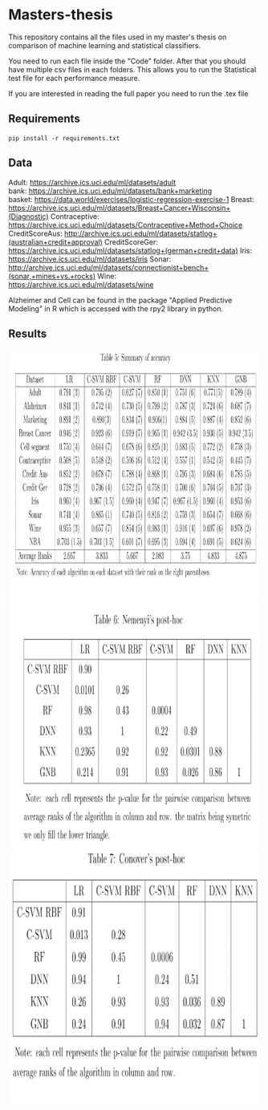 # Masters-thesis
This repository contains all the files used in my master's thesis on comparison of machine learning and statistical classifiers.

You need to run each file inside the "Code" folder. After that you should have multiple csv files in each folders. This allows you to run the Statistical test file for each performance measure. 

If you are interested in reading the full paper you need to run the .tex file

<h2>Requirements</h2>

```
pip install -r requirements.txt
```

<h2>Data</h2>

Adult: https://archive.ics.uci.edu/ml/datasets/adult<br>
bank: https://archive.ics.uci.edu/ml/datasets/bank+marketing<br>
basket: https://data.world/exercises/logistic-regression-exercise-1
Breast: https://archive.ics.uci.edu/ml/datasets/Breast+Cancer+Wisconsin+(Diagnostic)
Contraceptive: https://archive.ics.uci.edu/ml/datasets/Contraceptive+Method+Choice
CreditScoreAus: http://archive.ics.uci.edu/ml/datasets/statlog+(australian+credit+approval)
CreditScoreGer: https://archive.ics.uci.edu/ml/datasets/statlog+(german+credit+data)
Iris: https://archive.ics.uci.edu/ml/datasets/iris
Sonar: http://archive.ics.uci.edu/ml/datasets/connectionist+bench+(sonar,+mines+vs.+rocks)
Wine: https://archive.ics.uci.edu/ml/datasets/wine

Alzheimer and Cell can be found in the package "Applied Predictive Modeling" in R which is accessed with the rpy2 library in python. 

<h2>Results</h2>

<img src="https://raw.githubusercontent.com/Kwirtz/Masters-thesis/master/Results/accuracy.png" width="800" height="500" />
<img src="https://raw.githubusercontent.com/Kwirtz/Masters-thesis/master/Results/Nemenyi.png" width="800" height="500" />
<img src="https://raw.githubusercontent.com/Kwirtz/Masters-thesis/master/Results/Conover.png" width="800" height="500" />